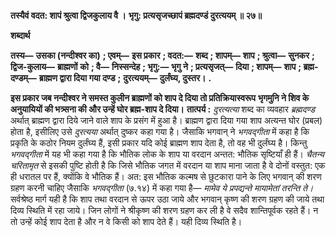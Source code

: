 **तस्यैवं वदत: शापं श्रुत्वा द्विजकुलाय वै ।** **भृगु: प्रत्यसृजच्छापं ब्रह्मदण्डं दुरत्ययम् ॥ २७॥** 

**शब्दार्थ** 

**तस्य—** **उसका (नन्दीश्वर का)** **; एवम्—** **इस प्रकार** **; वदत:—** **शब्द** **; शापम्—** **शाप** **; श्रुत्वा—** **सुनकर** **; द्विज-कुलाय—** **ब्राह्मणों** **को** **; वै—** **निस्सन्देह** **; भृगु:—** **भृगु ने** **; प्रत्यसृजत्—** **दिया** **; शापम्—** **शाप** **; ब्रह्म-दण्डम्—** **ब्राह्मण द्वारा दिया गया दण्ड** **;** **दुरत्ययम्—** **दुर्लंघ्य, दुस्तर।** **.** 

**इस प्रकार जब नन्दीश्वर ने समस्त कुलीन ब्राह्मणों को शाप दे दिया तो प्रतिक्रियास्वरूप** **भृगमुनि ने शिव के अनुयायियों की भत्र्सना की और उन्हें घोर ब्रह्म-शाप दे दिया।** **तात्पर्य :** *दुरत्यत्या* शब्द का व्यवहार *ब्रह्मदण्ड* अर्थात् ब्राह्मण द्वारा दिये जाने वाले शाप के प्रसंग में हुआ है। ब्राह्मण द्वारा दिया गया शाप अत्यन्त घोर (प्रबल) होता है, इसीलिए उसे *दुरत्यया* अर्थात् दुष्कर कहा गया है। जैसाकि भगवान् ने *भगवद्गीता* में कहा है कि प्रकृति के कठोर नियम दुर्लंघ्य हैं, इसी प्रकार यदि कोई ब्राह्मण शाप देता है, तो वह भी दुर्लंघ्य है। किन्तु *भगवद्गीता* में यह भी कहा गया है कि भौतिक लोक के शाप या वरदान अन्तत: भौतिक सृष्टियाँ ही हैं। *चैतन्य चरितामृत* से इसकी पुष्टि होती है कि जिसे भौतिक जगत में वरदान या शाप माना जाता है वे दोनों वस्तुत: एक ही धरातल पर हैं, क्योंकि वे भौतिक हैं। अत: इस भौतिक कल्मष से छुटकारा पाने के लिए भगवान् की शरण ग्रहण करनी चाहिए जैसाकि *भगवद्गीता* (७.१४) में कहा गया है— *मामेव ये प्रपद्यन्ते मायामेतां तरन्ति* *ते।* सर्वश्रेष्ठ मार्ग यही है कि शाप तथा वरदान से ऊपर उठा जाये और भगवान् कृष्ण की शरण ग्रहण की जाये तथा दिव्य स्थिति में रहा जाये। जिन लोगों ने श्रीकृष्ण की शरण ग्रहण कर ली है वे सदैव शान्तिपूर्वक रहते हैं। न तो उन्हें कोई शाप देता है और न वे किसी को शाप देते हैं। यही दिव्य स्थिति है।  